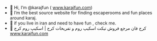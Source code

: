 - 👋 Hi, I’m @karajfun ( www.karajfun.com)
- 👀 I’m the best source website for finding escaperooms and fun places around karaj.
- 🌱 if you live in iran and need to have fun , check me.
- 💞️ کرج فان مرجع فروش تیکت اسکیپ روم و تفریحات کرج | اسکیپ روم کرج
www.karajfun.com

<!---
karajfun/karajfun is a ✨ special ✨ repository because its `README.md` (this file) appears on your GitHub profile.
You can click the Preview link to take a look at your changes.
--->
